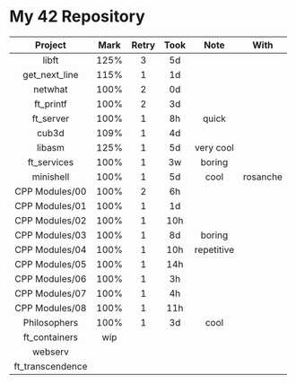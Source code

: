 # My 42 Repository

|      Project     | Mark | Retry | Took |    Note    |   With   |
|:----------------:|:----:|:-----:|:----:|:----------:|:--------:|
|       libft      | 125% |   3   |  5d  |            |          |
|   get_next_line  | 115% |   1   |  1d  |            |          |
|      netwhat     | 100% |   2   |  0d  |            |          |
|     ft_printf    | 100% |   2   |  3d  |            |          |
|     ft_server    | 100% |   1   |  8h  |    quick   |          |
|       cub3d      | 109% |   1   |  4d  |            |          |
|      libasm      | 125% |   1   |  5d  |  very cool |          |
|    ft_services   | 100% |   1   |  3w  |   boring   |          |
|     minishell    | 100% |   1   |  5d  |    cool    | rosanche |
|  CPP Modules/00  | 100% |   2   |  6h  |            |          |
|  CPP Modules/01  | 100% |   1   |  1d  |            |          |
|  CPP Modules/02  | 100% |   1   | 10h  |            |          |
|  CPP Modules/03  | 100% |   1   |  8d  |   boring   |          |
|  CPP Modules/04  | 100% |   1   | 10h  | repetitive |          |
|  CPP Modules/05  | 100% |   1   | 14h  |            |          |
|  CPP Modules/06  | 100% |   1   |  3h  |            |          |
|  CPP Modules/07  | 100% |   1   |  4h  |            |          |
|  CPP Modules/08  | 100% |   1   | 11h  |            |          |
|   Philosophers   | 100% |   1   |  3d  |    cool    |          |
|   ft_containers  |  wip |       |      |            |          |
|      webserv     |      |       |      |            |          |
| ft_transcendence |      |       |      |            |          |
